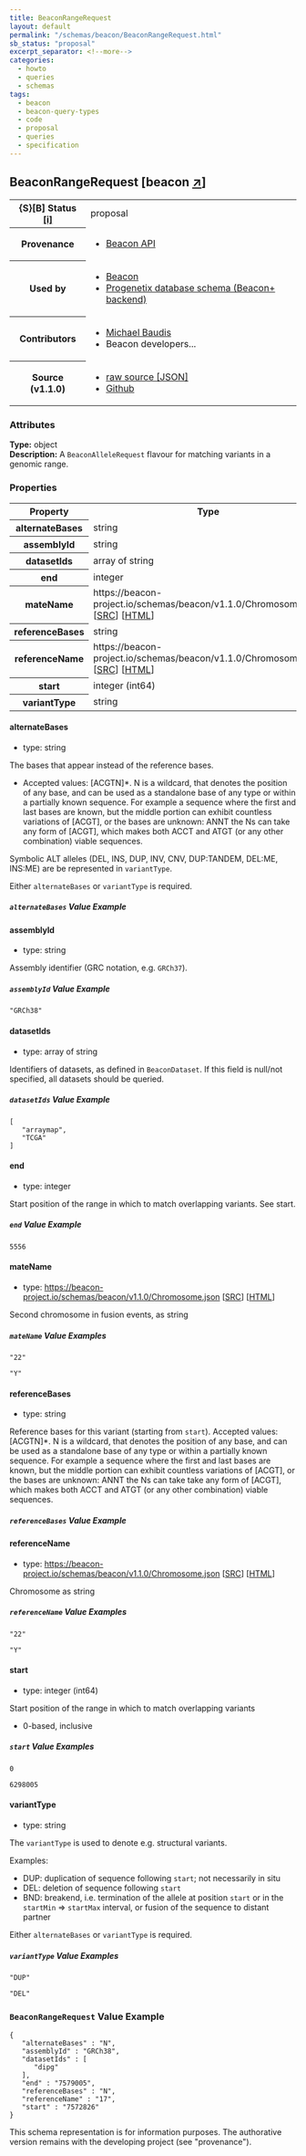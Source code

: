 ```yaml
---
title: BeaconRangeRequest
layout: default
permalink: "/schemas/beacon/BeaconRangeRequest.html"
sb_status: "proposal"
excerpt_separator: <!--more-->
categories:
  - howto
  - queries
  - schemas
tags:
  - beacon
  - beacon-query-types
  - code
  - proposal
  - queries
  - specification
---
```



<div id="schema-header-title">
  <h2>BeaconRangeRequest <span id="schema-header-title-project">[beacon <a href="https://github.com/ga4gh-beacon/beacon-query-types" target="_BLANK">&nearr;</a>]</span> </h2>
</div>

<table id="schema-header-table">
  <tr>
    <th>{S}[B] Status <a href="https://schemablocks.org/about/sb-status-levels.html">[i]</a></th>
    <td><div id="schema-header-status">proposal</div></td>
  </tr>

  <tr>
    <th>Provenance</th>
    <td>
      <ul>
<li><a href="https://github.com/ga4gh-beacon/specification/">Beacon API</a></li>
      </ul>
    </td>
  </tr>
  <tr>
    <th>Used by</th>
    <td>
      <ul>
<li><a href="https://github.com/ga4gh-beacon/specification/blob/master/beacon.yaml">Beacon</a></li>
<li><a href="https://github.com/progenetix/schemas/tree/master/main/yaml">Progenetix database schema (Beacon+ backend)</a></li>
      </ul>
    </td>
  </tr>

<!--more-->

  <tr>
    <th>Contributors</th>
    <td>
      <ul>
<li><a href="https://orcid.org/0000-0002-9903-4248">Michael Baudis</a></li>
<li>Beacon developers...</li>
      </ul>
    </td>
  </tr>
  <tr>
    <th>Source (v1.1.0)</th>
    <td>
      <ul>
        <li><a href="current/BeaconRangeRequest.json" target="_BLANK">raw source [JSON]</a></li>
        <li><a href="https://github.com/ga4gh-beacon/beacon-query-types/blob/master/schemas/BeaconRangeRequest.yaml" target="_BLANK">Github</a></li>
      </ul>
    </td>
  </tr>
</table>

<div id="schema-attributes-title">
  <h3>Attributes</h3>
</div>

  
__Type:__ object  
__Description:__ A `BeaconAlleleRequest` flavour for matching variants in a genomic range.

### Properties

<table id="schema-properties-table">
  <tr>
    <th>Property</th>
    <th>Type</th>
  </tr>
  <tr>
    <th>alternateBases</th>
    <td>string</td>
  </tr>
  <tr>
    <th>assemblyId</th>
    <td>string</td>
  </tr>
  <tr>
    <th>datasetIds</th>
    <td>array of string</td>
  </tr>
  <tr>
    <th>end</th>
    <td>integer</td>
  </tr>
  <tr>
    <th>mateName</th>
    <td>https://beacon-project.io/schemas/beacon/v1.1.0/Chromosome.json [<a href="https://beacon-project.io/schemas/beacon/v1.1.0/Chromosome.json" target="_BLANK">SRC</a>] [<a href="https://beacon-project.io/schemas/beacon/Chromosome.html" target="_BLANK">HTML</a>]</td>
  </tr>
  <tr>
    <th>referenceBases</th>
    <td>string</td>
  </tr>
  <tr>
    <th>referenceName</th>
    <td>https://beacon-project.io/schemas/beacon/v1.1.0/Chromosome.json [<a href="https://beacon-project.io/schemas/beacon/v1.1.0/Chromosome.json" target="_BLANK">SRC</a>] [<a href="https://beacon-project.io/schemas/beacon/Chromosome.html" target="_BLANK">HTML</a>]</td>
  </tr>
  <tr>
    <th>start</th>
    <td>integer (int64)</td>
  </tr>
  <tr>
    <th>variantType</th>
    <td>string</td>
  </tr>

</table>


#### alternateBases

* type: string

The bases that appear instead of the reference bases.   
* Accepted values: [ACGTN]*. N is a wildcard, that denotes the position 
of any base, and can be used as a standalone base of any type or within 
a partially known sequence. For example a sequence where the first and 
last bases are known, but the middle portion can exhibit countless 
variations of [ACGT], or the bases are unknown: ANNT the Ns can take any 
form of [ACGT], which makes both ACCT and ATGT (or any other combination)
viable sequences.

Symbolic ALT alleles (DEL, INS, DUP, INV, CNV, DUP:TANDEM, DEL:ME,
INS:ME) are be represented in `variantType`.

Either `alternateBases` or `variantType` is required.


##### `alternateBases` Value Example  


#### assemblyId

* type: string

Assembly identifier (GRC notation, e.g. `GRCh37`).

##### `assemblyId` Value Example  

```
"GRCh38"
```

#### datasetIds

* type: array of string

Identifiers of datasets, as defined in `BeaconDataset`. If this
field is null/not specified, all datasets should be queried.


##### `datasetIds` Value Example  

```
[
   "arraymap",
   "TCGA"
]
```

#### end

* type: integer

Start position of the range in which to match overlapping variants.
See start.


##### `end` Value Example  

```
5556
```

#### mateName

* type: https://beacon-project.io/schemas/beacon/v1.1.0/Chromosome.json [<a href="https://beacon-project.io/schemas/beacon/v1.1.0/Chromosome.json" target="_BLANK">SRC</a>] [<a href="https://beacon-project.io/schemas/beacon/Chromosome.html" target="_BLANK">HTML</a>]

Second chromosome in fusion events, as string


##### `mateName` Value Examples  

```
"22"
```
```
"Y"
```

#### referenceBases

* type: string

Reference bases for this variant (starting from `start`).
Accepted values: [ACGTN]*. N is a wildcard, that denotes the position of 
any base, and can be used as a standalone base of any type or within a 
partially known sequence. For example a sequence where the first and 
last bases are known, but the middle portion can exhibit countless 
variations of [ACGT], or the bases are unknown: ANNT the Ns can take 
take any form of [ACGT], which makes both ACCT and ATGT (or any other 
combination) viable sequences.


##### `referenceBases` Value Example  


#### referenceName

* type: https://beacon-project.io/schemas/beacon/v1.1.0/Chromosome.json [<a href="https://beacon-project.io/schemas/beacon/v1.1.0/Chromosome.json" target="_BLANK">SRC</a>] [<a href="https://beacon-project.io/schemas/beacon/Chromosome.html" target="_BLANK">HTML</a>]

Chromosome as string


##### `referenceName` Value Examples  

```
"22"
```
```
"Y"
```

#### start

* type: integer (int64)

Start position of the range in which to match overlapping variants    
* 0-based, inclusive


##### `start` Value Examples  

```
0
```
```
6298005
```

#### variantType

* type: string

The `variantType` is used to denote e.g. structural variants.

Examples:
* DUP: duplication of sequence following `start`; not necessarily in
situ
* DEL: deletion of sequence following `start`
* BND: breakend, i.e. termination of the allele at position
     `start` or in the `startMin` => `startMax` interval, or fusion
     of the sequence to distant partner


Either `alternateBases` or `variantType` is required.


##### `variantType` Value Examples  

```
"DUP"
```
```
"DEL"
```


### `BeaconRangeRequest` Value Example  

```
{
   "alternateBases" : "N",
   "assemblyId" : "GRCh38",
   "datasetIds" : [
      "dipg"
   ],
   "end" : "7579005",
   "referenceBases" : "N",
   "referenceName" : "17",
   "start" : "7572826"
}
```
<div id="schema-footer">
This schema representation is for information purposes. The authorative 
version remains with the developing project (see "provenance").
</div>


